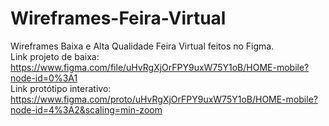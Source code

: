 # Wireframes-Feira-Virtual
Wireframes Baixa e Alta Qualidade Feira Virtual feitos no Figma.<br>
Link projeto de baixa: https://www.figma.com/file/uHvRgXjOrFPY9uxW75Y1oB/HOME-mobile?node-id=0%3A1<br>
Link protótipo interativo: https://www.figma.com/proto/uHvRgXjOrFPY9uxW75Y1oB/HOME-mobile?node-id=4%3A2&scaling=min-zoom
